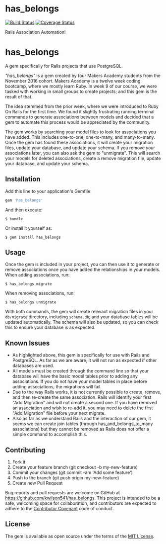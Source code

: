 has_belongs
===========
[![Build Status](https://travis-ci.org/kwilson541/has_belongs.svg?branch=master)](https://travis-ci.org/kwilson541/has_belongs)
[![Coverage Status](https://coveralls.io/repos/github/kwilson541/has_belongs/badge.svg?branch=master)](https://coveralls.io/github/kwilson541/has_belongs?branch=master)

Rails Association Automation!
# has_belongs

A gem specifically for Rails projects that use PostgreSQL.

*"has_belongs"* is a gem created by four Makers Academy students from the November 2016 cohort. Makers Academy is a twelve week coding bootcamp, where we mostly learn Ruby. In week 9 of our course, we were tasked with working in small groups to create projects; and this gem is the result of that.

The idea stemmed from the prior week, where we were introduced to Ruby On Rails for the first time. We found it slightly frustrating running terminal commands to generate associations between models and decided that a gem to automate this process would be appreciated by the community.

The gem works by searching your model files to look for associations you have added. This includes one-to-one, one-to-many, and many-to-many. Once the gem has found these associations, it will create your migration files, update your database, and update your schema. If you remove your associations later, you can also ask the gem to "unmigrate". This will search your models for deleted associations, create a remove migration file, update your database, and update your schema.

## Installation

Add this line to your application's Gemfile:

```ruby
gem 'has_belongs'
```

And then execute:

    $ bundle

Or install it yourself as:

    $ gem install has_belongs

## Usage

Once the gem is included in your project, you can then use it to generate or remove associations once you have added the relationships in your models. When adding associations, run:

    $ has_belongs migrate

When removing associations, run:

    $ has_belongs unmigrate

With both commands, the gem will create relevant migration files in your `db/migrate` directory, including `schema.db`; and your database tables will be updated automatically. The schema will also be updated, so you can check this to ensure your database is as expected.

## Known Issues

- As highlighted above, this gem is specifically for use with Rails and PostgreSQL. As far as we are aware, it will not run as expected if other databases are used.
- All models must be created through the command line so that your database will have the basic model tables prior to adding any associations. If you do not have your model tables in place before adding associations, the migrations will fail.
- Due to the way Rails works, it is not currently possible to create, remove, and then re-create the same association. Rails will identify your first "Add Migration" and will not create a second one. If you have removed an association and wish to re-add it, you may need to delete the first "Add Migration" file before your next migrate.
- Also as far as we understand Rails and the interaction of our gem, it seems we can create join tables (through has_and_belongs_to_many associations) but they cannot be removed as Rails does not offer a simple command to accomplish this.


## Contributing

1. Fork it
2. Create your feature branch (git checkout -b my-new-feature)
3. Commit your changes (git commit -am 'Add some feature')
4. Push to the branch (git push origin my-new-feature)
5. Create new Pull Request

Bug reports and pull requests are welcome on GitHub at https://github.com/kwilson541/has_belongs. This project is intended to be a safe, welcoming space for collaboration, and contributors are expected to adhere to the [Contributor Covenant](http://contributor-covenant.org) code of conduct.


## License

The gem is available as open source under the terms of the [MIT License](http://opensource.org/licenses/MIT).
